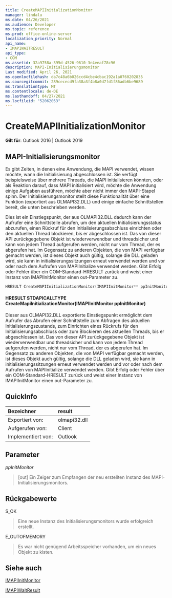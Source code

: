 ```yaml
---
title: CreateMAPIInitializationMonitor
manager: lindalu
ms.date: 04/26/2021
ms.audience: Developer
ms.topic: reference
ms.prod: office-online-server
localization_priority: Normal
api_name:
- IMAPIWAITRESULT
api_type:
- COM
ms.assetid: 32a9758a-395d-4526-9610-3e4eeaf78c96
description: MAPI-Initialisierungsmonitor
Last modified: April 26, 2021
ms.openlocfilehash: da7c48a6b026ccd4cbe4cbac192a1a0760202835
ms.sourcegitcommit: 289cececd9fa38a3f4b8a0d7fd1f86adb6be9689
ms.translationtype: MT
ms.contentlocale: de-DE
ms.lasthandoff: 04/27/2021
ms.locfileid: "52062053"
---
```

# <a name="createmapiinitializationmonitor"></a>CreateMAPIInitializationMonitor

**Gilt für**: Outlook 2016 | Outlook 2019
  
## <a name="mapi-initialization-monitor"></a>MAPI-Initialisierungsmonitor

Es gibt Zeiten, in denen eine Anwendung, die MAPI verwendet, wissen möchte, wann die Initialisierung abgeschlossen ist. Sie verfügt beispielsweise über mehrere Threads, die MAPI initialisieren könnten, oder als Reaktion darauf, dass MAPI initialisiert wird, möchte die Anwendung einige Aufgaben ausführen, möchte aber nicht immer den MAPI-Stapel spinn. Der Initialisierungsmonitor stellt diese Funktionalität über eine Funktion (exportiert aus OLMAPI32.DLL) und einige einfache Schnittstellen bereit, die unten beschrieben werden.

Dies ist ein Einstiegspunkt, der aus OLMAPI32.DLL dadurch kann der Aufrufer eine Schnittstelle abrufen, um den aktuellen Initialisierungsstatus abzurufen, einen Rückruf für den Initialisierungsabschluss einrichten oder den aktuellen Thread blockieren, bis er abgeschlossen ist. Das von dieser API zurückgegebene Objekt ist wiederverwendbar und threadsicher und kann von jedem Thread aufgerufen werden, nicht nur vom Thread, der es abgerufen hat. Im Gegensatz zu anderen Objekten, die von MAPI verfügbar gemacht werden, ist dieses Objekt auch gültig, solange die DLL geladen wird, sie kann in initialisierungssitzungen erneut verwendet werden und vor oder nach dem Aufrufen von MAPIInitialize verwendet werden. Gibt Erfolg oder Fehler über ein COM-Standard-HRESULT zurück und weist einer Instanz von IMAPIInitMonitor einen out-Parameter zu.

```cpp
HRESULT CreateMAPIInitializationMonitor(IMAPIInitMonitor** ppInitMonitor); 
```
#### <a name="hresult-stdapicalltype-createmapiinitializationmonitorimapiinitmonitor-ppinitmonitor"></a>HRESULT STDAPICALLTYPE CreateMapiInitializationMonitor(IMAPIInitMonitor ppInitMonitor)

Dieser aus OLMAPI32.DLL exportierte Einstiegspunkt ermöglicht dem Aufrufer das Abrufen einer Schnittstelle zum Abfragen des aktuellen Initialisierungszustands, zum Einrichten eines Rückrufs für den Initialisierungsabschluss oder zum Blockieren des aktuellen Threads, bis er abgeschlossen ist. Das von dieser API zurückgegebene Objekt ist wiederverwendbar und threadsicher und kann von jedem Thread aufgerufen werden, nicht nur vom Thread, der es abgerufen hat. Im Gegensatz zu anderen Objekten, die von MAPI verfügbar gemacht werden, ist dieses Objekt auch gültig, solange die DLL geladen wird, sie kann in initialisierungssitzungen erneut verwendet werden und vor oder nach dem Aufrufen von MAPIInitialize verwendet werden. Gibt Erfolg oder Fehler über ein COM-Standard-HRESULT zurück und weist einer Instanz von IMAPIInitMonitor einen out-Parameter zu.
  
## <a name="quick-info"></a>QuickInfo

| Bezeichner | result |
|:-----|:-----|
|Exportiert von:  <br/> |olmapi32.dll  <br/> |
|Aufgerufen von:  <br/> |Client  <br/> |
|Implementiert von:  <br/> |Outlook  <br/> |

## <a name="parameters"></a>Parameter
  
 _ppInitMonitor_
> [out] Ein Zeiger zum Empfangen der neu erstellten Instanz des MAPI-Initialisierungsmonitors.
  
## <a name="return-values"></a>Rückgabewerte

S_OK
> Eine neue Instanz des Initialisierungsmonitors wurde erfolgreich erstellt.

E_OUTOFMEMORY
> Es war nicht genügend Arbeitsspeicher vorhanden, um ein neues Objekt zu kisten.

## <a name="see-also"></a>Siehe auch
[IMAPIInitMonitor](imapiinitmonitoriunknown.md)

[IMAPIWaitResult](imapiwaitresultiunknown.md)

